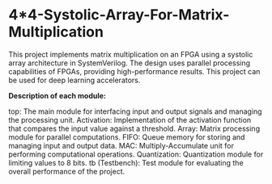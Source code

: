 # 4*4-Systolic-Array-For-Matrix-Multiplication
This project implements matrix multiplication on an FPGA using a systolic array architecture in SystemVerilog. The design uses parallel processing capabilities of FPGAs, providing high-performance results. 
This project can be used for deep learning accelerators.

**Description of each module:**

top: The main module for interfacing input and output signals and managing the processing unit.
Activation: Implementation of the activation function that compares the input value against a threshold.
Array: Matrix processing module for parallel computations.
FIFO: Queue memory for storing and managing input and output data.
MAC: Multiply-Accumulate unit for performing computational operations.
Quantization: Quantization module for limiting values to 8 bits.
tb (Testbench): Test module for evaluating the overall performance of the project.
